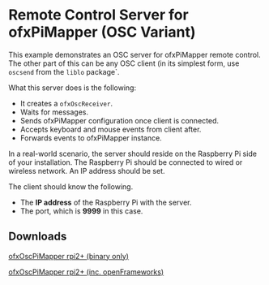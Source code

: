 # Remote Control Server for ofxPiMapper (OSC Variant)

This example demonstrates an OSC server for ofxPiMapper remote control. The other part of this can be any OSC client (in its simplest form, use `oscsend` from the `liblo` package`. 

What this server does is the following:

- It creates a `ofxOscReceiver`.
- Waits for messages.
- Sends ofxPiMapper configuration once client is connected.
- Accepts keyboard and mouse events from client after.
- Forwards events to ofxPiMapper instance.

In a real-world scenario, the server should reside on the Raspberry Pi side of your installation. The Raspberry Pi should be connected to wired or wireless network. An IP address should be set. 

The client should know the following.

- The **IP address** of the Raspberry Pi with the server.
- The port, which is **9999** in this case.

## Downloads

[ofxOscPiMapper rpi2+ (binary only)](https://objekte.rationalraum.de/minio/download/exchange/ofxOscPiMapper?token=eyJhbGciOiJIUzUxMiIsInR5cCI6IkpXVCJ9.eyJleHAiOjE1NDEzNTA5ODksInN1YiI6IlRYTDdYTTVHMUpaWEtSV0c5QzdJIn0.S55eq5MfgTpx_jIoXXysE9gYemmI1SKdyunpzn4X8u-scKBXoeI1d_tZXbgPFiB7fTpY4s4p4xr-FLPXpwx-PQ)

[ofxOscPiMapper rpi2+ (inc. openFrameworks)](https://objekte.rationalraum.de/minio/download/exchange/ofxOscPiMapper-rpi2.tar.gz?token=eyJhbGciOiJIUzUxMiIsInR5cCI6IkpXVCJ9.eyJleHAiOjE1NDEzNTEwNTksInN1YiI6IlRYTDdYTTVHMUpaWEtSV0c5QzdJIn0.I734hVUNFLgOWM-Sm_8k-2VIeRMDwfdNV8fz0SMuIBz-KSFd8t_LIvFhztLF__i8uLDSb3RKcmnSM5TerwHGmA)